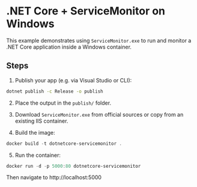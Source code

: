 # .NET Core + ServiceMonitor on Windows

This example demonstrates using `ServiceMonitor.exe` to run and monitor a .NET Core application inside a Windows container.

## Steps

1. Publish your app (e.g. via Visual Studio or CLI):

```bash
dotnet publish -c Release -o publish
```

2. Place the output in the `publish/` folder.

3. Download `ServiceMonitor.exe` from official sources or copy from an existing IIS container.

4. Build the image:

```powershell
docker build -t dotnetcore-servicemonitor .
```

5. Run the container:

```powershell
docker run -d -p 5000:80 dotnetcore-servicemonitor
```

Then navigate to http://localhost:5000
